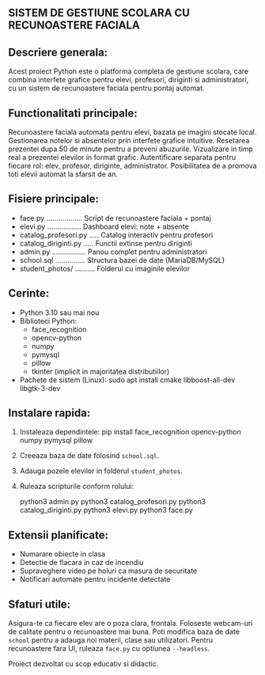 SISTEM DE GESTIUNE SCOLARA CU RECUNOASTERE FACIALA
--------------------------------------------------

Descriere generala:
-------------------
Acest proiect Python este o platforma completa de gestiune scolara, care combina interfete grafice pentru elevi, profesori, diriginti si administratori, cu un sistem de recunoastere faciala pentru pontaj automat.

Functionalitati principale:
---------------------------
 Recunoastere faciala automata pentru elevi, bazata pe imagini stocate local.
 Gestionarea notelor si absentelor prin interfete grafice intuitive.
 Resetarea prezentei dupa 50 de minute pentru a preveni abuzurile.
 Vizualizare in timp real a prezentei elevilor in format grafic.
 Autentificare separata pentru fiecare rol: elev, profesor, diriginte, administrator.
 Posibilitatea de a promova toti elevii automat la sfarsit de an.

Fisiere principale:
-------------------
- face.py .................. Script de recunoastere faciala + pontaj
- elevi.py ................. Dashboard elevi: note + absente
- catalog_profesori.py ..... Catalog interactiv pentru profesori
- catalog_diriginti.py ..... Functii extinse pentru diriginti
- admin.py ................. Panou complet pentru administratori
- school.sql ............... Structura bazei de date (MariaDB/MySQL)
- student_photos/ .......... Folderul cu imaginile elevilor

Cerinte:
--------
- Python 3.10 sau mai nou
- Biblioteci Python:
    - face_recognition
    - opencv-python
    - numpy
    - pymysql
    - pillow
    - tkinter (implicit in majoritatea distributiilor)
- Pachete de sistem (Linux):
    sudo apt install cmake libboost-all-dev libgtk-3-dev

Instalare rapida:
-----------------
1. Instaleaza dependintele:
    pip install face_recognition opencv-python numpy pymysql pillow
2. Creeaza baza de date folosind `school.sql`.
3. Adauga pozele elevilor in folderul `student_photos`.
4. Ruleaza scripturile conform rolului:

   python3 admin.py
   python3 catalog_profesori.py
   python3 catalog_diriginti.py
   python3 elevi.py
   python3 face.py

Extensii planificate:
---------------------
- Numarare obiecte in clasa
- Detectie de flacara in caz de incendiu
- Supraveghere video pe holuri ca masura de securitate
- Notificari automate pentru incidente detectate

Sfaturi utile:
--------------
 Asigura-te ca fiecare elev are o poza clara, frontala.
 Foloseste webcam-uri de calitate pentru o recunoastere mai buna.
 Poti modifica baza de date `school` pentru a adauga noi materii, clase sau utilizatori.
 Pentru recunoastere fara UI, ruleaza `face.py` cu optiunea `--headless`.

Proiect dezvoltat cu scop educativ si didactic.
